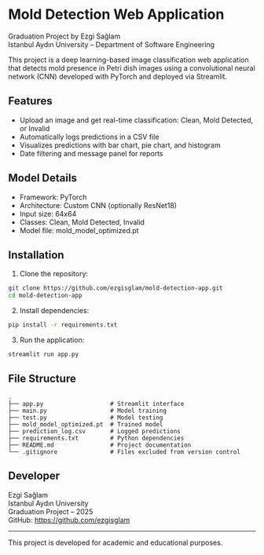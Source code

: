 # Mold Detection Web Application

Graduation Project by Ezgi Sağlam  
Istanbul Aydın University – Department of Software Engineering

This project is a deep learning-based image classification web application that detects mold presence in Petri dish images using a convolutional neural network (CNN) developed with PyTorch and deployed via Streamlit.

## Features

- Upload an image and get real-time classification: Clean, Mold Detected, or Invalid
- Automatically logs predictions in a CSV file
- Visualizes predictions with bar chart, pie chart, and histogram
- Date filtering and message panel for reports

## Model Details

- Framework: PyTorch
- Architecture: Custom CNN (optionally ResNet18)
- Input size: 64x64
- Classes: Clean, Mold Detected, Invalid
- Model file: mold_model_optimized.pt

## Installation

1. Clone the repository:

```bash
git clone https://github.com/ezgisglam/mold-detection-app.git
cd mold-detection-app
```

2. Install dependencies:

```bash
pip install -r requirements.txt
```

3. Run the application:

```bash
streamlit run app.py
```

## File Structure

```
.
├── app.py                   # Streamlit interface
├── main.py                  # Model training
├── test.py                  # Model testing
├── mold_model_optimized.pt  # Trained model
├── prediction_log.csv       # Logged predictions
├── requirements.txt         # Python dependencies
├── README.md                # Project documentation
└── .gitignore               # Files excluded from version control
```

## Developer

Ezgi Sağlam  
Istanbul Aydın University  
Graduation Project – 2025  
GitHub: https://github.com/ezgisglam

---

This project is developed for academic and educational purposes.
